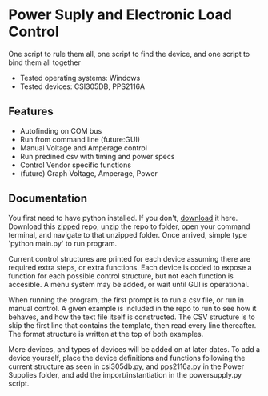 # Power Suply and Electronic Load Control

One script to rule them all, one script to find the device, and one script to bind them all together

* Tested operating systems: Windows
* Tested devices: CSI305DB, PPS2116A

## Features

* Autofinding on COM bus
* Run from command line (future:GUI)
* Manual Voltage and Amperage control
* Run predined csv with timing and power specs
* Control Vendor specific functions
* (future) Graph Voltage, Amperage, Power

## Documentation
You first need to have python installed. If you don't, [download](https://www.python.org/downloads/) it here. Download this [zipped](https://github.com/circuit-specialists/Power-Suply-and-Electronic-Load-Control/archive/master.zip) repo, unzip the repo to folder, open your command terminal, and navigate to that unzipped folder. Once arrived, simple type 'python main.py' to run program.

Current control structures are printed for each device assuming there are required extra steps, or extra functions. Each device is coded to expose a function for each possible control structure, but not each function is accesible. A menu system may be added, or wait until GUI is operational.

When running the program, the first prompt is to run a csv file, or run in manual control. A given example is included in the repo to run to see how it behaves, and how the text file itself is constructed. The CSV structure is to skip the first line that contains the template, then read every line thereafter. The format structure is written at the top of both examples.

More devices, and types of devices will be added on at later dates. To add a device yourself, place the device definitions and functions following the current structure as seen in csi305db.py, and pps2116a.py in the Power Supplies folder, and add the import/instantiation in the powersupply.py script.